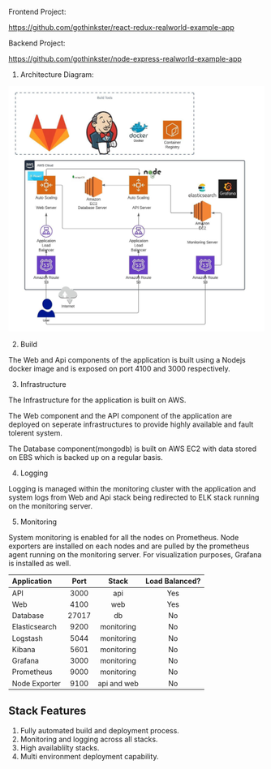 Frontend Project:

https://github.com/gothinkster/react-redux-realworld-example-app

Backend Project:

https://github.com/gothinkster/node-express-realworld-example-app

1. Architecture Diagram:
   
![alt text](images/AWS-realworld.jpeg "Architecture")

2. Build

The Web and Api components of the application is built using a Nodejs docker image and is exposed on port 4100 and 3000 respectively.

3. Infrastructure

The Infrastructure for the application is built on AWS.

The Web component and the API component of the application are deployed on seperate infrastructures to provide highly available and fault tolerent system.

The Database component(mongodb) is built on AWS EC2 with data stored on EBS which is backed up on a regular basis.

4. Logging

Logging is managed within the monitoring cluster with the application and system logs from Web and Api stack being redirected to ELK stack running on the monitoring server.

5. Monitoring

System monitoring is enabled for all the nodes on Prometheus. Node exporters are installed on each nodes and are pulled by the prometheus agent running on the monitoring server. For visualization purposes, Grafana is installed as well.

| Application  | Port     | Stack      | Load Balanced? |     
| :---         | :---:    | :---:      |  :---:         |
| API          | 3000     | api        |   Yes          |
| Web          | 4100     | web        |   Yes          |
| Database     | 27017    | db         |   No           |
| Elasticsearch| 9200     | monitoring |   No           |
| Logstash     | 5044     | monitoring |   No           |
| Kibana       | 5601     | monitoring |   No           |
| Grafana      | 3000     | monitoring |   No           | 
| Prometheus   | 9000     | monitoring |   No           | 
| Node Exporter| 9100     | api and web|   No           | 

## Stack Features

1. Fully automated build and deployment process.
2. Monitoring and logging across all stacks.
3. High availablilty stacks.
4. Multi environment deployment capability.

